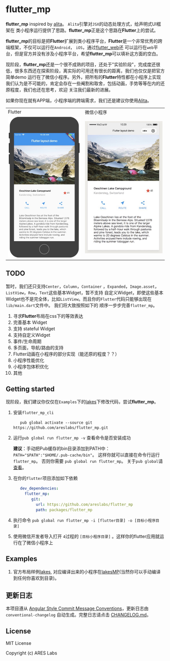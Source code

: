 # flutter_mp

**flutter_mp** inspired by [alita](https://github.com/areslabs/alita)。 `Alita`引擎对`JSX`的动态处理方式，给声明式UI框架在
类小程序运行提供了思路。**flutter_mp**正是这个思路在**Flutter**上的尝试。 

**flutter_mp**的目标是把**Flutter**扩展到类小程序平台，**Flutter**是一个非常优秀的跨端框架，不仅可以运行在`Android`， `iOS`，通过[flutter_web](https://github.com/flutter/flutter_web)还
可以运行在`web`平台，但是官方并没有涉及小程序平台，希望**flutter_mp**可以填补这方面的空白。

现阶段，**flutter_mp**还是一个很不成熟的项目，还处于"实验阶段"，完成度还很低，很多东西还在探索阶段，离实际的可用还有很长的距离，我们也仅仅是把官方简单demo
运行在了微信小程序。另外，把所有的**Flutter**特性都在小程序上实现我们认为是不可能的，肯定会存在一些阉割和取舍，包括动画，手势等等在内的还原程度，我们也还在思考，欢迎
关注我们最新的进展。

如果你现在就有APP端，小程序端的跨端需求，我们还是建议你使用[Alita](https://github.com/areslabs/alita)。

<table>
   <tr>
   	    <td>Flutter</td>
   	    <td>微信小程序</td>
   </tr>
	<tr>
		<td><img src="./static/flutter_lakes.jpg"/></td>
		<td><img src="./static/mp_lakes.jpg"/></td>
	</tr>
</table>

## TODO
暂时，我们还只支持`Center`，`Column`，`Container` ，`Expanded`，`Image.asset`，`ListView`，`Row`，`Text`这些基本Widget，暂不支持
自定义Widget，即使这些基本Widget也不是完全体，比如`ListView`。而且你的`Flutter`代码只能够出现在`lib/main.dart`文件中。 我们将大致按照如下的
顺序一步步完善`flutter_mp`。

1. 寻求**Flutter**布局在css下的等效表达
2. 完善基本 Widget
3. 支持 stateful Widget
4. 支持自定义Widget
5. 事件/生命周期
6. 多页面，导航/路由的支持
7. Flutter动画在小程序的部分实现（能还原的程度？？）
6. 小程序性能优化
7. 小程序包体积优化
8. 其他

## Getting started
现阶段，我们建议你仅仅在`Examples`下的[lakes](https://github.com/areslabs/areslabs/tree/master/examples/lakes)下修改代码，尝试**flutter_mp**。


1. 安装`flutter_mp_cli`
    ```shell
       pub global activate --source git https://github.com/areslabs/flutter_mp.git
    ```

2. 运行`pub global run flutter_mp -v` 查看命令是否安装成功
    
     **建议**：手动把Pub缓存的bin目录添加到PATH中： `PATH="$PATH":"$HOME/.pub-cache/bin"`。 这样你就可以直接在命令行运行`flutter_mp`。 否则你需要
   `pub global run flutter_mp`。 关于`pub global`请[查看](https://dart.dev/tools/pub/cmd/pub-global)。
   
   
3. 在你的`flutter`项目添加如下依赖
   ```yaml
      dev_dependencies:
        flutter_mp:
           git:
             url: https://github.com/areslabs/flutter_mp
             path: packages/flutter_mp
   ```
   
4. 执行命令 `pub global run flutter_mp -i [flutter目录] -o [目标小程序目录]` 

5. 使用微信开发者导入打开 `4`过程的 `[目标小程序目录]` 。这样你的flutter应用就运行在了微信小程序上

## Examples
1. 官方布局样例[lakes](https://github.com/areslabs/flutter_mp/tree/master/examples/lakes), 对应编译出来的小程序在[lakesMP](https://github.com/areslabs/flutter_mp/tree/master/examples/lakes)(当然你可以手动编译到任何你喜欢到目录)。

## 更新日志
本项目遵从 [Angular Style Commit Message Conventions](https://gist.github.com/stephenparish/9941e89d80e2bc58a153)，更新日志由 `conventional-changelog` 自动生成。完整日志请点击 [CHANGELOG.md](./CHANGELOG.md)。

## License
MIT License

Copyright (c) ARES Labs
